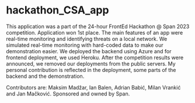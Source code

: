 # hackathon_CSA_app
This application was a part of the 24-hour FrontEd Hackathon @ Span 2023 competition. Application won 1st place. The main features of an app were real-time monitoring and identifying threats on a local network. We simulated real-time monitoring with hard-coded data to make our demonstration easier. We deployed the backend using Azure and for frontend deployment, we used Heroku. After the competition results were announced, we removed our deployments from the public servers. My personal contribution is reflected in the deployment, some parts of the backend and the demonstration.

Contributors are: Maksim Madžar, Ian Balen, Adrian Babić, Milan Vrankić and Jan Mačković. Sponsored and owned by Span. 

